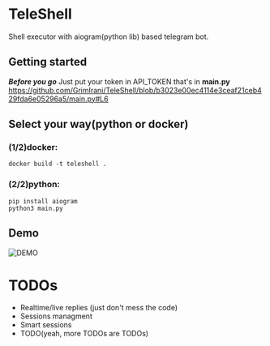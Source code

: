 # TeleShell
Shell executor with aiogram(python lib) based telegram bot.
## Getting started
***Before you go***
Just put your token in API_TOKEN that's in **main.py**
https://github.com/GrimIrani/TeleShell/blob/b3023e00ec4114e3ceaf21ceb429fda6e05296a5/main.py#L6
## Select your way(python or docker)
### (1/2)docker:
```
docker build -t teleshell .
```
### (2/2)python:
```
pip install aiogram
python3 main.py
```
## Demo
![DEMO](https://i.imgur.com/NcP1fPe.gif)

# TODOs
- Realtime/live replies (just don't mess the code)
- Sessions managment
- Smart sessions
- TODO(yeah, more TODOs are TODOs)
